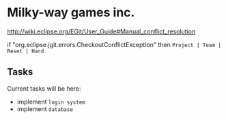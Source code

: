 Milky-way games inc.
====================

http://wiki.eclipse.org/EGit/User_Guide#Manual_conflict_resolution

if "org.eclipse.jgit.errors.CheckoutConflictException"
then `Project | Team | Reset | Hard`

Tasks
-------

Current tasks will be here:

* implement `login system`
* implement `database`
